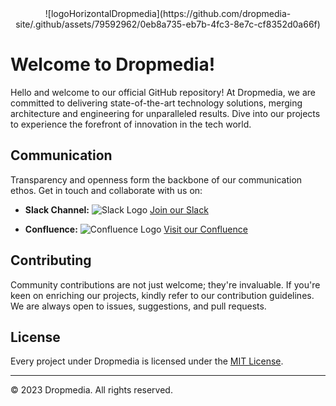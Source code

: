 <div align="center">
    ![logoHorizontalDropmedia](https://github.com/dropmedia-site/.github/assets/79592962/0eb8a735-eb7b-4fc3-8e7c-cf8352d0a66f)
</div>

# Welcome to Dropmedia!

Hello and welcome to our official GitHub repository! At Dropmedia, we are committed to delivering state-of-the-art technology solutions, merging architecture and engineering for unparalleled results. Dive into our projects to experience the forefront of innovation in the tech world.

## Communication

Transparency and openness form the backbone of our communication ethos. Get in touch and collaborate with us on:

- **Slack Channel:** 
  ![Slack Logo](URL_TO_SLACK_LOGO)
  [Join our Slack](URL_TO_DROPMEDIA_SLACK_CHANNEL_HERE)

- **Confluence:**
  ![Confluence Logo](URL_TO_CONFLUENCE_LOGO)
  [Visit our Confluence](URL_TO_DROPMEDIA_CONFLUENCE_PAGE_HERE)

## Contributing

Community contributions are not just welcome; they're invaluable. If you're keen on enriching our projects, kindly refer to our contribution guidelines. We are always open to issues, suggestions, and pull requests.

## License

Every project under Dropmedia is licensed under the [MIT License](URL_TO_DROPMEDIA_LICENSE_FILE_IF_AVAILABLE).

---

© 2023 Dropmedia. All rights reserved.
